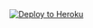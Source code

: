 <a href="https://heroku.com/deploy?template=https://github.com/Next-evel-mark/Queen-Omines-xmd">
  <img src="https://www.herokucdn.com/deploy/button.svg" alt="Deploy to Heroku">
</a>

